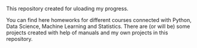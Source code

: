 This repository created for uloading my progress.

You can find here homeworks for different courses connected with Python, Data Science, Machine Learning and Statistics. There are (or will be) some projects created with 
help of manuals and my own projects in this repository.
